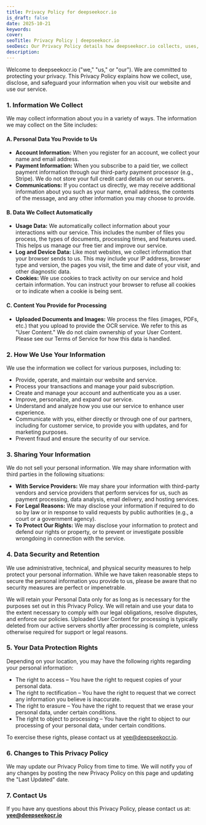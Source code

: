 ```yaml
---
title: Privacy Policy for deepseekocr.io
is_draft: false
date: 2025-10-21
keywords:
cover: 
seoTitle: Privacy Policy | deepseekocr.io
seoDesc: Our Privacy Policy details how deepseekocr.io collects, uses, and protects your personal data and uploaded documents. Learn about our data security practices and your rights.
description: 
---
```


Welcome to deepseekocr.io ("we," "us," or "our"). We are committed to protecting your privacy. This Privacy Policy explains how we collect, use, disclose, and safeguard your information when you visit our website and use our service.

### 1. Information We Collect

We may collect information about you in a variety of ways. The information we may collect on the Site includes:

#### **A. Personal Data You Provide to Us**

*   **Account Information:** When you register for an account, we collect your name and email address.
*   **Payment Information:** When you subscribe to a paid tier, we collect payment information through our third-party payment processor (e.g., Stripe). We do not store your full credit card details on our servers.
*   **Communications:** If you contact us directly, we may receive additional information about you such as your name, email address, the contents of the message, and any other information you may choose to provide.

#### **B. Data We Collect Automatically**

*   **Usage Data:** We automatically collect information about your interactions with our service. This includes the number of files you process, the types of documents, processing times, and features used. This helps us manage our free tier and improve our service.
*   **Log and Device Data:** Like most websites, we collect information that your browser sends to us. This may include your IP address, browser type and version, the pages you visit, the time and date of your visit, and other diagnostic data.
*   **Cookies:** We use cookies to track activity on our service and hold certain information. You can instruct your browser to refuse all cookies or to indicate when a cookie is being sent.

#### **C. Content You Provide for Processing**

*   **Uploaded Documents and Images:** We process the files (images, PDFs, etc.) that you upload to provide the OCR service. We refer to this as "User Content." We do not claim ownership of your User Content. Please see our Terms of Service for how this data is handled.

### 2. How We Use Your Information

We use the information we collect for various purposes, including to:

*   Provide, operate, and maintain our website and service.
*   Process your transactions and manage your paid subscription.
*   Create and manage your account and authenticate you as a user.
*   Improve, personalize, and expand our service.
*   Understand and analyze how you use our service to enhance user experience.
*   Communicate with you, either directly or through one of our partners, including for customer service, to provide you with updates, and for marketing purposes.
*   Prevent fraud and ensure the security of our service.

### 3. Sharing Your Information

We do not sell your personal information. We may share information with third parties in the following situations:

*   **With Service Providers:** We may share your information with third-party vendors and service providers that perform services for us, such as payment processing, data analysis, email delivery, and hosting services.
*   **For Legal Reasons:** We may disclose your information if required to do so by law or in response to valid requests by public authorities (e.g., a court or a government agency).
*   **To Protect Our Rights:** We may disclose your information to protect and defend our rights or property, or to prevent or investigate possible wrongdoing in connection with the service.

### 4. Data Security and Retention

We use administrative, technical, and physical security measures to help protect your personal information. While we have taken reasonable steps to secure the personal information you provide to us, please be aware that no security measures are perfect or impenetrable.

We will retain your Personal Data only for as long as is necessary for the purposes set out in this Privacy Policy. We will retain and use your data to the extent necessary to comply with our legal obligations, resolve disputes, and enforce our policies. Uploaded User Content for processing is typically deleted from our active servers shortly after processing is complete, unless otherwise required for support or legal reasons.

### 5. Your Data Protection Rights

Depending on your location, you may have the following rights regarding your personal information:

*   The right to access – You have the right to request copies of your personal data.
*   The right to rectification – You have the right to request that we correct any information you believe is inaccurate.
*   The right to erasure – You have the right to request that we erase your personal data, under certain conditions.
*   The right to object to processing – You have the right to object to our processing of your personal data, under certain conditions.

To exercise these rights, please contact us at yee@deepseekocr.io.

### 6. Changes to This Privacy Policy

We may update our Privacy Policy from time to time. We will notify you of any changes by posting the new Privacy Policy on this page and updating the "Last Updated" date.

### 7. Contact Us

If you have any questions about this Privacy Policy, please contact us at: **yee@deepseekocr.io**
